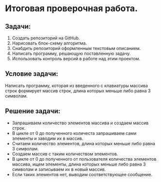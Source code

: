 # Итоговая проверочная работа.
## Задачи:
1. Создать репозиторий на GitHub.
2. Нарисовать блок-схему алгоритма.
3. Снабдить репозиторий оформленным текстовым описанием.
4. Написать программу, решающую поставленную задачу.
5. Использовать контроль версий в работе над этим проектом.
## Условие задачи: 
Написать программу, которая из введенного с клавиатуры массива строк формирует массив строк, длина которых меньше либо равна 3 символам. 
## Решение задачи:
* Запрашиваем количество элементов массива и создаем массив строк.
* В цикле от 0 до полученного количеста запрашиваем сами элементы и заводим их в массив.
* Считаем количество элементов, длина которых меньше либо равна 3 символам.
* Создаем массив с таким количеством элементов.
* В цикле от 0 до полученного от пользователя количества элементов массива, ищем элементы, длина которых меньше либо равна 3 символам и записываем их в новый массив.
* Если таких элементов нет, выводим соответствующее сообщение. 
